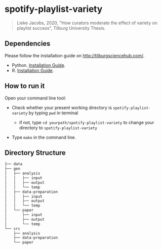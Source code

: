 # spotify-playlist-variety

> Lieke Jacobs, 2020, "How curators moderate the effect of variety on playlist success", Tilburg University Thesis.


## Dependencies

Please follow the installation guide on http://tilburgsciencehub.com/.

- Python. [Installation Guide](http://tilburgsciencehub.com/setup/python/).
- R. [Installation Guide](http://tilburgsciencehub.com/setup/r/).


## How to run it

Open your command line tool:

- Check whether your present working directory is  `spotify-playlist-variety` by typing `pwd` in terminal

  - if not, type `cd yourpath/spotify-playlist-variety` to change your directory to `spotify-playlist-variety`

- Type `make` in the command line.

## Directory Structure

```txt
├── data
├── gen
│   ├── analysis
│   │   ├── input
│   │   ├── output
│   │   └── temp
│   ├── data-preparation
│   │   ├── input
│   │   ├── output
│   │   └── temp
│   └── paper
│       ├── input
│       ├── output
│       └── temp
└── src
    ├── analysis
    ├── data-preparation
    └── paper
```